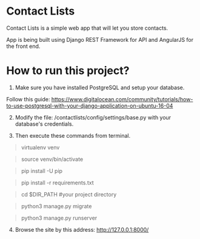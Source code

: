 Contact Lists
=============

Contact Lists is a simple web app that will let you store contacts.

App is being built using Django REST Framework for API and AngularJS for the front end. 


How to run this project?
========================

1. Make sure you have installed PostgreSQL and setup your database.

Follow this guide: https://www.digitalocean.com/community/tutorials/how-to-use-postgresql-with-your-django-application-on-ubuntu-16-04

2. Modify the file: /contactlists/config/settings/base.py with your database's credentials.

3. Then execute these commands from terminal.

>virtualenv venv

>source venv/bin/activate

>pip install -U pip

>pip install -r requirements.txt 

>cd $DIR_PATH #your project directory

>python3 manage.py migrate

>python3 manage.py runserver

4. Browse the site by this address: http://127.0.0.1:8000/


